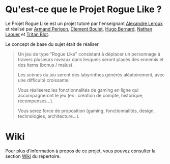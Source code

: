 # Qu'est-ce que le Projet Rogue Like ?

Le Projet Rogue Like est un projet tutoré par l'enseignant [Alexandre Leroux](https://github.com/sherpa1 "Profil Github") et réalisé par [Armand Perigon](https://github.com/HARM-and "Profil Github"), [Clement Boulet](https://github.com/Boulet-Clement "Profil Github"), [Hugo Bernard](https://github.com/Tenebrosful "Profil Github"), [Nathan Laouer](https://github.com/Morphewo "Profil Github") et [Tritan Blot](https://github.com/blot32u "Profil Github").

Le concept de base du sujet était de réaliser 
> Un jeu de type "Rogue Like" consistant à déplacer un personnage à travers
plusieurs niveaux dans lesquels seront placés des ennemis et des items (bonus / malus).
>
> Les scènes du jeu seront des labyrinthes générés aléatoirement, avec une difficulté
croissante.
>
> Vous réaliserez les fonctionnalités de gaming en ligne qui accompagneront le jeu (ex :
création de compte, historique, récompenses…).
>
> Vous serez force de proposition (gaming, fonctionnalités, design, technologies,
architecture…).

# Wiki

Pour plus d'information à propos de ce projet, vous pouvez consulter la section [Wiki](../../wiki) du répertoire.